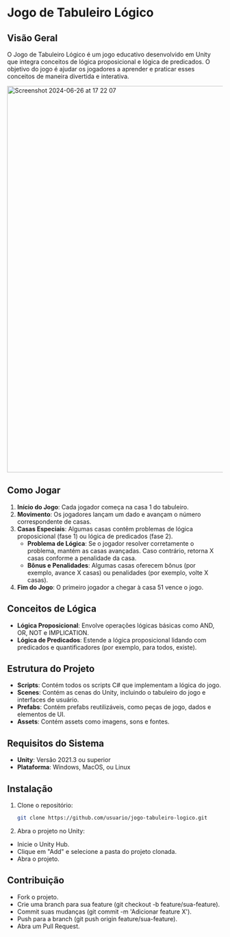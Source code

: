 # Jogo de Tabuleiro Lógico

## Visão Geral
O Jogo de Tabuleiro Lógico é um jogo educativo desenvolvido em Unity que integra conceitos de lógica proposicional e lógica de predicados. O objetivo do jogo é ajudar os jogadores a aprender e praticar esses conceitos de maneira divertida e interativa.

<img width="901" alt="Screenshot 2024-06-26 at 17 22 07" src="https://github.com/brunoverc/Logic-Board-Game/assets/69854207/2c0b5b43-d865-4abc-8e9c-27593e8ae6ac">

## Como Jogar
1. **Início do Jogo**: Cada jogador começa na casa 1 do tabuleiro.
2. **Movimento**: Os jogadores lançam um dado e avançam o número correspondente de casas.
3. **Casas Especiais**: Algumas casas contêm problemas de lógica proposicional (fase 1) ou lógica de predicados (fase 2). 
   - **Problema de Lógica**: Se o jogador resolver corretamente o problema, mantém as casas avançadas. Caso contrário, retorna X casas conforme a penalidade da casa.
   - **Bônus e Penalidades**: Algumas casas oferecem bônus (por exemplo, avance X casas) ou penalidades (por exemplo, volte X casas).
4. **Fim do Jogo**: O primeiro jogador a chegar à casa 51 vence o jogo.

## Conceitos de Lógica
- **Lógica Proposicional**: Envolve operações lógicas básicas como AND, OR, NOT e IMPLICATION.
- **Lógica de Predicados**: Estende a lógica proposicional lidando com predicados e quantificadores (por exemplo, para todos, existe).

## Estrutura do Projeto
- **Scripts**: Contém todos os scripts C# que implementam a lógica do jogo.
- **Scenes**: Contém as cenas do Unity, incluindo o tabuleiro do jogo e interfaces de usuário.
- **Prefabs**: Contém prefabs reutilizáveis, como peças de jogo, dados e elementos de UI.
- **Assets**: Contém assets como imagens, sons e fontes.

## Requisitos do Sistema
- **Unity**: Versão 2021.3 ou superior
- **Plataforma**: Windows, MacOS, ou Linux

## Instalação
1. Clone o repositório:
   ```bash
   git clone https://github.com/usuario/jogo-tabuleiro-logico.git
2. Abra o projeto no Unity:
- Inicie o Unity Hub.
- Clique em "Add" e selecione a pasta do projeto clonada.
- Abra o projeto.

## Contribuição

- Fork o projeto.
- Crie uma branch para sua feature (git checkout -b feature/sua-feature).
- Commit suas mudanças (git commit -m 'Adicionar feature X').
- Push para a branch (git push origin feature/sua-feature).
- Abra um Pull Request.
